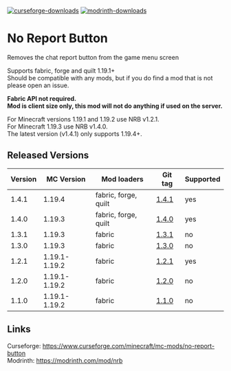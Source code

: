 [![curseforge-downloads](https://cf.way2muchnoise.eu/full_658722_downloads.svg)](https://www.curseforge.com/minecraft/mc-mods/no-report-button)
[![modrinth-downloads](https://img.shields.io/modrinth/dt/9WJeSpTH?logo=Modrinth)](https://modrinth.com/mod/nrb)
# No Report Button
Removes the chat report button from the game menu screen

Supports fabric, forge and quilt 1.19.1+\
Should be compatible with any mods, but if you do find a mod that is not please open an issue.

**Fabric API not required.**\
**Mod is client size only, this mod will not do anything if used on the server.**

For Minecraft versions 1.19.1 and 1.19.2 use NRB v1.2.1.\
For Minecraft 1.19.3 use NRB v1.4.0.\
The latest version (v1.4.1) only supports 1.19.4+.

## Released Versions
| Version | MC Version    | Mod loaders          | Git tag                                                                   | Supported |
|---------|---------------|----------------------|---------------------------------------------------------------------------|-----------|
| 1.4.1   | 1.19.4        | fabric, forge, quilt | [1.4.1](https://github.com/Lucaslah/No-Report-Button/releases/tag/v1.4.1) | yes       |
| 1.4.0   | 1.19.3        | fabric, forge, quilt | [1.4.0](https://github.com/Lucaslah/No-Report-Button/releases/tag/v1.4.0) | yes       |
| 1.3.1   | 1.19.3        | fabric               | [1.3.1](https://github.com/Lucaslah/No-Report-Button/releases/tag/v1.3.1) | no        |
| 1.3.0   | 1.19.3        | fabric               | [1.3.0](https://github.com/Lucaslah/No-Report-Button/releases/tag/v1.3.0) | no        |
| 1.2.1   | 1.19.1-1.19.2 | fabric               | [1.2.1](https://github.com/Lucaslah/No-Report-Button/releases/tag/v1.2.1) | yes       |
| 1.2.0   | 1.19.1-1.19.2 | fabric               | [1.2.0](https://github.com/Lucaslah/No-Report-Button/releases/tag/v1.2.0) | no        |
| 1.1.0   | 1.19.1-1.19.2 | fabric               | [1.1.0](https://github.com/Lucaslah/No-Report-Button/releases/tag/v1.1.0) | no        |

## Links
Curseforge: https://www.curseforge.com/minecraft/mc-mods/no-report-button <br>
Modrinth: https://modrinth.com/mod/nrb
